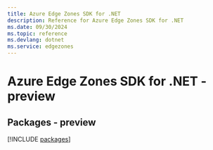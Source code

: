 ```yaml
---
title: Azure Edge Zones SDK for .NET
description: Reference for Azure Edge Zones SDK for .NET
ms.date: 09/30/2024
ms.topic: reference
ms.devlang: dotnet
ms.service: edgezones
---
```

# Azure Edge Zones SDK for .NET - preview
## Packages - preview
[!INCLUDE [packages](edge-zones-index.md)]